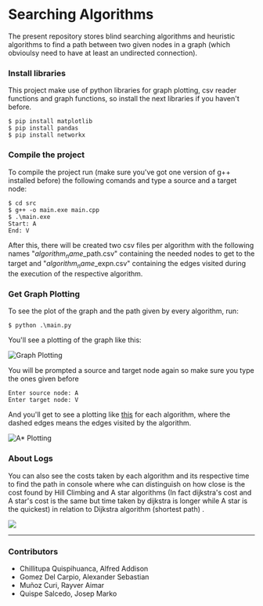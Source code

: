 # Searching Algorithms

The present repository stores blind searching algorithms and heuristic algorithms to find a path between two given nodes in a graph (which obvioulsy need to have at least an undirected connection).

### Install libraries 

This project make use of python libraries for graph plotting, csv reader functions and graph functions, so install the next libraries if you haven't before.

```
$ pip install matplotlib
$ pip install pandas
$ pip install networkx
```

### Compile the project

To compile the project run (make sure you've got one version of g++ installed before) the following comands and type a source and a target node:

```
$ cd src
$ g++ -o main.exe main.cpp
$ .\main.exe
Start: A
End: V
```

After this, there will be created two csv files per algorithm with the following names "$algorithm_name$_path.csv" containing the needed nodes to get to the target and "$algorithm_name$_expn.csv" containing the edges visited during the execution of the respective algorithm.

### Get Graph Plotting

To see the plot of the graph and the path given by every algorithm, run:

```
$ python .\main.py
```
You'll see a plotting of the graph like this:

![Graph Plotting](https://media.discordapp.net/attachments/886256698640171008/1016564175960547389/unknown.png)

You will be prompted a source and target node again so make sure you type the ones given before
```
Enter source node: A
Enter target node: V
```

And you'll get to see a plotting like [this](https://media.discordapp.net/attachments/886256698640171008/1016564072784859137/unknown.png) for each algorithm, where the dashed edges means the edges visited by the algorithm. 

![A* Plotting](https://cdn.discordapp.com/attachments/886256698640171008/1016599474778407012/unknown.png)

### About Logs

You can also see the costs taken by each algorithm and its respective time to find the path in console where whe can distinguish on how close is the cost found by Hill Climbing and A star algorithms (In fact dijkstra's cost and A star's cost is the same but time taken by dijkstra is longer while A star is the quickest) in relation to Dijkstra algorithm (shortest path) .

![](https://cdn.discordapp.com/attachments/886256698640171008/1016570550501527572/unknown.png)



---
### Contributors
- Chillitupa Quispihuanca, Alfred Addison
- Gomez Del Carpio, Alexander Sebastian
- Muñoz Curi, Rayver Aimar
- Quispe Salcedo, Josep Marko